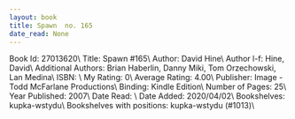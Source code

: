 ```yaml
---
layout: book
title: Spawn  no. 165
date_read: None
---
```


Book Id: 27013620\ 
Title: Spawn #165\ 
Author: David Hine\ 
Author l-f: Hine, David\ 
Additional Authors: Brian Haberlin, Danny Miki, Tom Orzechowski, Lan Medina\ 
ISBN: \ 
My Rating: 0\ 
Average Rating: 4.00\ 
Publisher: Image - Todd McFarlane Productions\ 
Binding: Kindle Edition\ 
Number of Pages: 25\ 
Year Published: 2007\ 
Date Read: \ 
Date Added: 2020/04/02\ 
Bookshelves: kupka-wstydu\ 
Bookshelves with positions: kupka-wstydu (#1013)\ 

